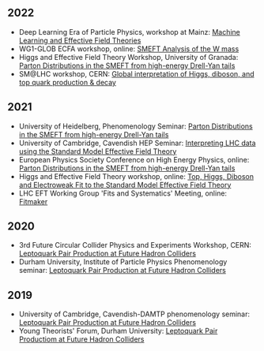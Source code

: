 
## 2022
- Deep Learning Era of Particle Physics, workshop at Mainz: [Machine Learning and Effective Field Theories](2022/DLEP_MM.pdf)
- WG1-GLOB ECFA workshop, online: [SMEFT Analysis of the W mass](2022/MW_MMadigan.pdf)
- Higgs and Effective Field Theory Workshop, University of Granada: [Parton Distributions in the SMEFT from high-energy Drell-Yan tails](2022/MMadigan_HEFT.pdf)
- SM@LHC workshop, CERN: [Global interpretation of Higgs, diboson, and top quark production & decay](2022/SMatLHC.pdf)


## 2021
- University of Heidelberg, Phenomenology Seminar: [Parton Distributions in the SMEFT from high-energy Drell-Yan tails](2021/Heidelberg.pdf)
- University of Cambridge, Cavendish HEP Seminar: [Interpreting LHC data using the Standard Model Effective Field Theory](2021/Cavendish.pdf)
- European Physics Society Conference on High Energy Physics, online: [Parton Distributions in the SMEFT from high-energy Drell-Yan tails](2021/EPSHEP.pdf)
- Higgs and Effective Field Theory workshop, online: [Top, Higgs, Diboson and Electroweak Fit to the Standard Model Effective Field Theory](2021/HEFT.pdf)
- LHC EFT Working Group 'Fits and Systematics' Meeting, online: [Fitmaker](2021/LHCEFTWG.pdf)


## 2020
- 3rd Future Circular Collider Physics and Experiments Workshop, CERN: [Leptoquark Pair Production at Future Hadron Colliders](2020/FCC_MM.pdf)
- Durham University, Institute of Particle Physics Phenomenology seminar: [Leptoquark Pair Production at Future Hadron Colliders](2020/IPPPSeminar_MM.pdf)


## 2019
- University of Cambridge, Cavendish-DAMTP phenomenology seminar: [Leptoquark Pair Production at Future Hadron Colliders](2019/CambridgeSeminar121219.pdf)
- Young Theorists' Forum, Durham University: [Leptoquark Pair Productiom at Future Hadron Colliders](2019/YTF2019.pdf)
